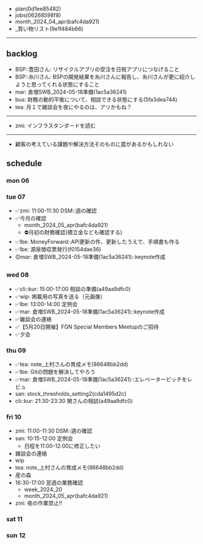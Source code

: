 
- plan(0d1ee85482)
- jobs(06268598f8)
- month_2024_04_apr(bafc4da921)
- _買い物リスト(9e1f484b66)
---

## backlog
- BSP::豊田さん: リサイクルアプリの受注を日税アプリにつなげること
- BSP::糸川さん: BSPの開発結果を糸川さんに報告し、糸川さんが更に紹介しようと思ってくれる状態にすること
- mar: 倉増SWB_2024-05-18準備(1ac5a36241)
- bus: 財務の動的平衡について、相談できる状態にする(5fa3dea744)
- tea: 月１で雑談会を夜にやるのは、アリかもね？
---
- zmi: インフラスタンダードを読む
---
- 顧客の考えている課題や解決方法そのものに罠があるかもしれない

## schedule
### mon 06
### tue 07
- ✅zmi: 11:00-11:30 DSM::週の確認
- ✅今月の確認
  - month_2024_05_apr(bafc4da921)
  - ⛔️月初の財務確認(積立金なども確認する)
- ✅lbe: MoneyForward::API更新の件、更新したうえで、手順書も作る
- ✅lbe: 源泉徴収票発行(f0154dae36)
- 🟡mar: 倉増SWB_2024-05-18準備(1ac5a36241)::keynote作成

### wed 08
- ✅cli::kur: 15:00-17:00 相談の準備(a49aa9dfc0)
- ✅wip: 掲載用の写真を送る（元画像）
- ✅lbe: 13:00-14:00 定例会
- ✅mar: 倉増SWB_2024-05-18準備(1ac5a36241)::keynote作成
- ✅雑談会の連絡
- ✅【5月20日開催】FGN Special Members Meetupのご招待
- ✅夕会


### thu 09
- ✅tea: note_上村さんの育成メモ(86648bb2dd)
- ✅lbe: Gitの問題を解決してやろう
- ✅mar: 倉増SWB_2024-05-18準備(1ac5a36241)::エレベーターピッチをレビュ
- san: stock_thresholds_setting2(cda1495d2c)
- cli::kur: 21:30-23:30 関さんの相談(a49aa9dfc0)

### fri 10
- zmi: 11:00-11:30 DSM::週の確認
- san: 10:15-12:00 定例会
  - 日程を11:00-12:00に修正したい
- 雑談会の連絡
- wip
- tea: note_上村さんの育成メモ(86648bb2dd)
- 産の森
- 16:30-17:00 翌週の業務確認
  - week_2024_20
  - month_2024_05_apr(bafc4da921)
- zmi: 夜の作業禁止!!

### sat 11
### sun 12



